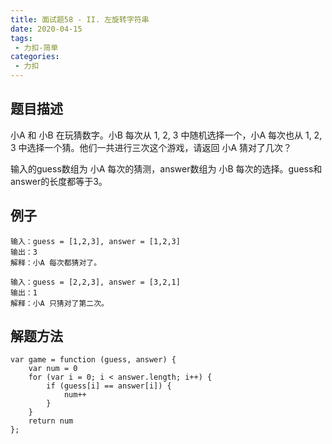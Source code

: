 ```yaml
---
title: 面试题58 - II. 左旋转字符串
date: 2020-04-15
tags:
 - 力扣-简单
categories: 
 - 力扣
---
```

## 题目描述
小A 和 小B 在玩猜数字。小B 每次从 1, 2, 3 中随机选择一个，小A 每次也从 1, 2, 3 中选择一个猜。他们一共进行三次这个游戏，请返回 小A 猜对了几次？

输入的guess数组为 小A 每次的猜测，answer数组为 小B 每次的选择。guess和answer的长度都等于3。
## 例子
```
输入：guess = [1,2,3], answer = [1,2,3]
输出：3
解释：小A 每次都猜对了。
```
```
输入：guess = [2,2,3], answer = [3,2,1]
输出：1
解释：小A 只猜对了第二次。
```


## 解题方法

```
var game = function (guess, answer) {
    var num = 0
    for (var i = 0; i < answer.length; i++) {
        if (guess[i] == answer[i]) {
            num++
        }
    }
    return num
};
```
